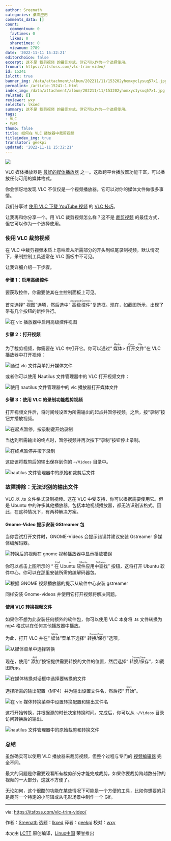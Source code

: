 ```yaml
---
author: Sreenath
categories: 桌面应用
comments_data: []
count:
  commentnum: 0
  favtimes: 0
  likes: 0
  sharetimes: 0
  viewnum: 2789
date: '2022-11-11 15:32:21'
editorchoice: false
excerpt: 这不是 裁剪视频 的最佳方式，但它可以作为一个选择使用。
fromurl: https://itsfoss.com/vlc-trim-video/
id: 15241
islctt: true
banner_img: /data/attachment/album/202211/11/153202yhomxyc1ysuq57x1.jpg
permalink: /article-15241-1.html
index_img: /data/attachment/album/202211/11/153202yhomxyc1ysuq57x1.jpg.thumb.jpg
related: []
reviewer: wxy
selector: lkxed
summary: 这不是 裁剪视频 的最佳方式，但它可以作为一个选择使用。
tags:
- VLC
- 视频
thumb: false
title: 如何在 VLC 播放器中裁剪视频
titleindex_img: true
translator: geekpi
updated: '2022-11-11 15:32:21'
---
```


![](/data/attachment/album/202211/11/153202yhomxyc1ysuq57x1.jpg)


VLC 媒体播放器是 [最好的媒体播放器](https://itsfoss.com/video-players-linux/) 之一。这款跨平台播放器功能丰富，可以播放任何可用的媒体格式。


你会惊讶地发现 VLC 不仅仅是一个视频播放器。它可以对你的媒体文件做很多事情。


我们分享过 [使用 VLC 下载 YouTube 视频](https://itsfoss.com/download-youtube-videos-vlc/) 的 [VLC 技巧](https://itsfoss.com/simple-vlc-tips/)。


让我再和你分享一个。用 VLC 裁剪视频怎么样？这不是 [裁剪视频](https://itsfoss.com/video-trimmer/) 的最佳方式，但它可以作为一个选择使用。


### 使用 VLC 裁剪视频


在 VLC 中裁剪视频本质上意味着从所需部分的开头到结尾录制视频。默认情况下，录制控制工具通常在 VLC 面板中不可见。


让我详细介绍一下步骤。


#### 步骤 1：启用高级控件


要获取控件，你需要使其在主控制面板上可见。


首先选择“<ruby> 视图 <rt>  View </rt></ruby>”选项，然后选中“<ruby> 高级控件 <rt>  Advanced Controls </rt></ruby>”复选框。现在，如截图所示，出现了带有几个按钮的新控件行。


![在 vlc 播放器中启用高级控件视图](/data/attachment/album/202211/11/153221gzuxxndmjm6534wd.png)


#### 步骤 2：打开视频


为了裁剪视频，你需要在 VLC 中打开它。你可以通过“<ruby> 媒体 <rt>  Media </rt></ruby> > <ruby> 打开文件 <rt>  Open File </rt></ruby>”在 VLC 播放器中打开视频：


![通过 vlc 文件菜单打开媒体文件](/data/attachment/album/202211/11/153222rmg5t19655zy7tl9.png)


或者你可以使用 Nautilus 文件管理器中的 VLC 打开视频文件：


![使用 nautilus 文件管理器中的 vlc 播放器打开媒体文件](/data/attachment/album/202211/11/153222ojzh0m84j4zhmm2i.png)


#### 步骤 3：使用 VLC 的录制功能裁剪视频


打开视频文件后，将时间线设置为所需输出的起点并暂停视频。之后，按“录制”按钮并播放视频。


![在起点暂停，按录制键开始录制](/data/attachment/album/202211/11/153223by2027h4zkhni3iz.png)


当达到所需输出的终点时，暂停视频并再次按下“录制”按钮停止录制。


![在终点暂停并按下录制](/data/attachment/album/202211/11/153224mjzqe8xzwyk1cwjw.png)


这应该将裁剪后的输出保存到你的 `~/Videos` 目录中。


![nautilus 文件管理器中的原始和裁剪后文件](/data/attachment/album/202211/11/153224r5whm4nvxiizl4yk.png)


### 故障排除：无法识别的输出文件


VLC 以 .ts 文件格式录制视频。这在 VLC 中受支持，你可以根据需要使用它。但是 Ubuntu 中的许多其他播放器，包括本地视频播放器，都无法识别该格式。因此，在这种情况下，有两种解决方案。


#### Gnome-Video 提示安装 GStreamer 包


当你尝试打开文件时，GNOME-Videos 会提示错误并建议安装 Gstreamer 多媒体编解码器。


![转换后的视频在 gnome 视频播放器中显示播放错误](/data/attachment/album/202211/11/153225wa6qyq90yaj0zvoy.png)


你可以点击上图所示的 “<ruby> 在 Ubuntu 软件应用中查找 <rt>  Find in Ubuntu Software </rt></ruby>” 按钮，这将打开 Ubuntu 软件中心。你可以在那里安装所需的编解码器包。


![根据 GNOME 视频播放器的提示从软件中心安装 gstreamer](/data/attachment/album/202211/11/153225abnnub4zz8v46hy4.png)


同样安装 Gnome-videos 并使用它打开视频将解决问题。


#### 使用 VLC 转换视频文件


如果你不想为此安装任何额外的软件包，你可以使用 VLC 本身将 .ts 文件转换为 mp4 格式以在任何其他播放器中播放。


为此，打开 VLC 并在“<ruby> 媒体 <rt>  Media </rt></ruby>”菜单下选择“<ruby> 转换/保存 <rt>  Conver/Save </rt></ruby>”选项。


![从媒体菜单中选择转换](/data/attachment/album/202211/11/153226tguplld7lccz2aup.png)


现在，使用“<ruby> 添加 <rt>  Add </rt></ruby>”按钮提供需要转换的文件的位置，然后选择“<ruby> 转换/保存 <rt>  Conver/Save </rt></ruby>”，如截图所示。


![在媒体转换对话框中选择要转换的文件](/data/attachment/album/202211/11/153226v4y3q41j0joy11w0.png)


选择所需的输出配置（MP4）并为输出设置文件名，然后按“<ruby> 开始 <rt>  Start </rt></ruby>”。


![在 vlc 媒体转换菜单中设置转换配置和输出文件名](/data/attachment/album/202211/11/153227hyaqjaoaaaqr77er.png)


这将开始转换，并根据源的时长决定转换时间。完成后，你可以从 `~/Videos` 目录访问转换后的输出。


![nautilus 文件管理器中的原始裁剪和转换文件](/data/attachment/album/202211/11/153227c73j6dtah883ia0i.png)


### 总结


虽然确实可以使用 VLC 播放器来裁剪视频，但整个过程与专门的 [视频编辑器](https://itsfoss.com/open-source-video-editors/) 完全不同。


最大的问题是你需要观看所有裁剪部分才能完成裁剪，如果你要裁剪跨越数分钟的视频的一大部分，这就不方便了。


无论如何，这个很酷的功能在某些情况下可能是一个方便的工具，比如你想要的只是裁剪一个特定的小剪辑或从电影场景中制作一个 Gif。




---


via: <https://itsfoss.com/vlc-trim-video/>


作者：[Sreenath](https://itsfoss.com/author/sreenath/) 选题：[lkxed](https://github.com/lkxed) 译者：[geekpi](https://github.com/geekpi) 校对：[wxy](https://github.com/wxy)


本文由 [LCTT](https://github.com/LCTT/TranslateProject) 原创编译，[Linux中国](https://linux.cn/) 荣誉推出